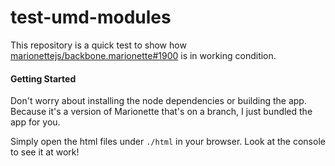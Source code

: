 test-umd-modules
================

This repository is a quick test to show how [marionettejs/backbone.marionette#1900](https://github.com/marionettejs/backbone.marionette/pull/1900) is in working condition.

#### Getting Started

Don't worry about installing the node dependencies or building the app. Because it's
a version of Marionette that's on a branch, I just bundled the app for you.

Simply open the html files under `./html` in your browser. Look at the console to see it
at work!
